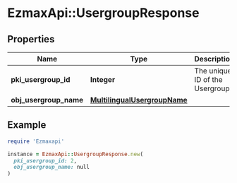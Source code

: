 # EzmaxApi::UsergroupResponse

## Properties

| Name | Type | Description | Notes |
| ---- | ---- | ----------- | ----- |
| **pki_usergroup_id** | **Integer** | The unique ID of the Usergroup |  |
| **obj_usergroup_name** | [**MultilingualUsergroupName**](MultilingualUsergroupName.md) |  |  |

## Example

```ruby
require 'Ezmaxapi'

instance = EzmaxApi::UsergroupResponse.new(
  pki_usergroup_id: 2,
  obj_usergroup_name: null
)
```

